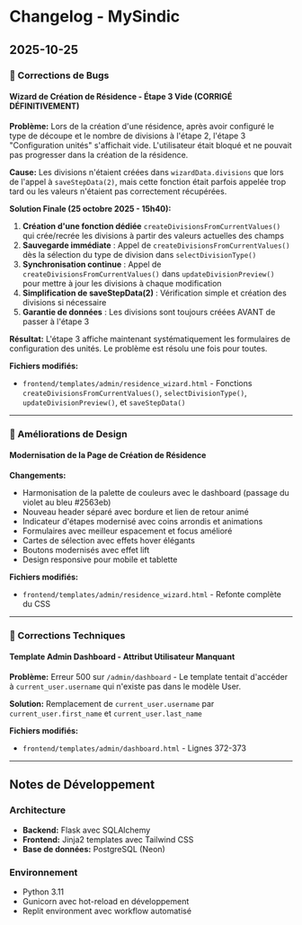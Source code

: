 # Changelog - MySindic

## 2025-10-25

### 🐛 Corrections de Bugs

#### Wizard de Création de Résidence - Étape 3 Vide (CORRIGÉ DÉFINITIVEMENT)
**Problème:** Lors de la création d'une résidence, après avoir configuré le type de découpe et le nombre de divisions à l'étape 2, l'étape 3 "Configuration unités" s'affichait vide. L'utilisateur était bloqué et ne pouvait pas progresser dans la création de la résidence.

**Cause:** Les divisions n'étaient créées dans `wizardData.divisions` que lors de l'appel à `saveStepData(2)`, mais cette fonction était parfois appelée trop tard ou les valeurs n'étaient pas correctement récupérées.

**Solution Finale (25 octobre 2025 - 15h40):**
1. **Création d'une fonction dédiée** `createDivisionsFromCurrentValues()` qui crée/recrée les divisions à partir des valeurs actuelles des champs
2. **Sauvegarde immédiate** : Appel de `createDivisionsFromCurrentValues()` dès la sélection du type de division dans `selectDivisionType()`
3. **Synchronisation continue** : Appel de `createDivisionsFromCurrentValues()` dans `updateDivisionPreview()` pour mettre à jour les divisions à chaque modification
4. **Simplification de saveStepData(2)** : Vérification simple et création des divisions si nécessaire
5. **Garantie de données** : Les divisions sont toujours créées AVANT de passer à l'étape 3

**Résultat:** L'étape 3 affiche maintenant systématiquement les formulaires de configuration des unités. Le problème est résolu une fois pour toutes.

**Fichiers modifiés:**
- `frontend/templates/admin/residence_wizard.html` - Fonctions `createDivisionsFromCurrentValues()`, `selectDivisionType()`, `updateDivisionPreview()`, et `saveStepData()`

---

### 🎨 Améliorations de Design

#### Modernisation de la Page de Création de Résidence
**Changements:**
- Harmonisation de la palette de couleurs avec le dashboard (passage du violet au bleu #2563eb)
- Nouveau header séparé avec bordure et lien de retour animé
- Indicateur d'étapes modernisé avec coins arrondis et animations
- Formulaires avec meilleur espacement et focus amélioré
- Cartes de sélection avec effets hover élégants
- Boutons modernisés avec effet lift
- Design responsive pour mobile et tablette

**Fichiers modifiés:**
- `frontend/templates/admin/residence_wizard.html` - Refonte complète du CSS

---

### 🔧 Corrections Techniques

#### Template Admin Dashboard - Attribut Utilisateur Manquant
**Problème:** Erreur 500 sur `/admin/dashboard` - Le template tentait d'accéder à `current_user.username` qui n'existe pas dans le modèle User.

**Solution:** Remplacement de `current_user.username` par `current_user.first_name` et `current_user.last_name`

**Fichiers modifiés:**
- `frontend/templates/admin/dashboard.html` - Lignes 372-373

---

## Notes de Développement

### Architecture
- **Backend:** Flask avec SQLAlchemy
- **Frontend:** Jinja2 templates avec Tailwind CSS
- **Base de données:** PostgreSQL (Neon)

### Environnement
- Python 3.11
- Gunicorn avec hot-reload en développement
- Replit environment avec workflow automatisé
